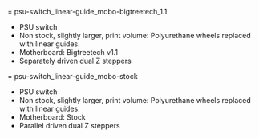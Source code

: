 = psu-switch_linear-guide_mobo-bigtreetech_1.1
* PSU switch
* Non stock, slightly larger, print volume: Polyurethane wheels replaced with linear guides.
* Motherboard: Bigtreetech v1.1
* Separately driven dual Z steppers

= psu-switch_linear-guide_mobo-stock
* PSU switch
* Non stock, slightly larger, print volume: Polyurethane wheels replaced with linear guides.
* Motherboard: Stock
* Parallel driven dual Z steppers
